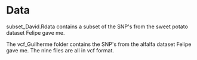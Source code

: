 # Data

subset_David.Rdata contains a subset of the SNP's from the sweet potato dataset Felipe gave me.


The vcf_Guilherme folder contains the SNP's from the alfalfa dataset Felipe gave me. The nine files are all in vcf format.